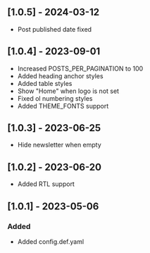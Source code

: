 ## [1.0.5] - 2024-03-12
- Post published date fixed

## [1.0.4] - 2023-09-01
- Increased POSTS_PER_PAGINATION to 100
- Added heading anchor styles
- Added table styles
- Show "Home" when logo is not set
- Fixed ol numbering styles
- Added THEME_FONTS support

## [1.0.3] - 2023-06-25
- Hide newsletter when empty

## [1.0.2] - 2023-06-20
- Added RTL support

## [1.0.1] - 2023-05-06

### Added

- Added config.def.yaml